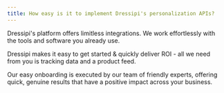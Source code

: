 ```yaml
---
title: How easy is it to implement Dressipi's personalization APIs?
---
```

Dressipi's platform offers limitless integrations. We work effortlessly with the tools and software you already use.

Dressipi makes it easy to get started & quickly deliver ROI - all we need from you is tracking data and a product feed.

Our easy onboarding is executed by our team of friendly experts, offering quick, genuine results that have a positive impact across your business.